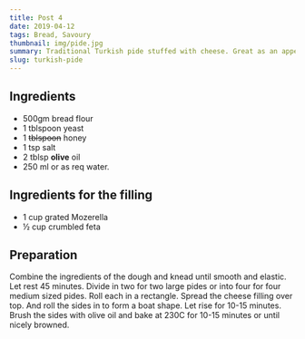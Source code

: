 ```yaml
---
title: Post 4
date: 2019-04-12
tags: Bread, Savoury
thumbnail: img/pide.jpg
summary: Traditional Turkish pide stuffed with cheese. Great as an appetizer or for breakfast or lunch.
slug: turkish-pide
---
```


## Ingredients

+ 500gm bread flour
+ 1 tblspoon yeast
+ 1 ~~tblspoon~~ honey
+ 1 tsp salt
+ 2 tblsp **olive** oil
+ 250 ml or as req water.

## Ingredients for the filling

+ 1 cup grated Mozerella
+ ½ cup crumbled feta 

## Preparation
 
Combine the ingredients of the dough and knead until smooth and elastic. Let rest 45 minutes. Divide in two for two large pides or into four for four medium sized pides. Roll each in a rectangle. Spread the cheese filling over top. And roll the sides in to form a boat shape. Let rise for 10-15 minutes. Brush the sides with olive oil and bake at 230C for 10-15 minutes or until nicely browned.